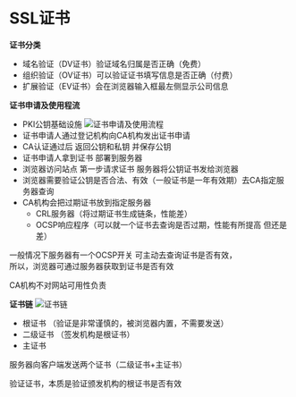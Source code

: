 # SSL证书

**证书分类**
- 域名验证（DV证书）验证域名归属是否正确（免费）
- 组织验证（OV证书）可以验证证书填写信息是否正确（付费）
- 扩展验证（EV证书）会在浏览器输入框最左侧显示公司信息

**证书申请及使用程流**
- PKI公钥基础设施
![证书申请及使用流程](https://raw.githubusercontent.com/luobosiji/blog/master/resources/nginx/certificate.png)
- 证书申请人通过登记机构向CA机构发出证书申请
- CA认证通过后 返回公钥和私钥 并保存公钥
- 证书申请人拿到证书 部署到服务器
- 浏览器访问站点 第一步请求证书 服务器将公钥证书发给浏览器
- 浏览器需要验证公钥是否合法、有效（一般证书是一年有效期）去CA指定服务器查询
- CA机构会把过期证书放到指定服务器
  - CRL服务器（将过期证书生成链条，性能差）
  - OCSP响应程序（可以就一个证书去查询是否过期，性能有所提高 但还是差）

一般情况下服务器有一个OCSP开关 可主动去查询证书是否有效，\
所以，浏览器可通过服务器获取到证书是否有效

CA机构不对网站可用性负责

**证书链**
![证书链](https://raw.githubusercontent.com/luobosiji/blog/master/resources/nginx/certificateChain.png)
- 根证书 （验证是非常谨慎的，被浏览器内置，不需要发送）
- 二级证书 （签发机构是根证书）
- 主证书

服务器向客户端发送两个证书（二级证书+主证书）

验证证书，本质是验证颁发机构的根证书是否有效
